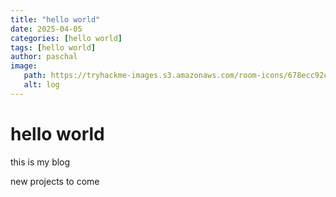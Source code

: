 ```yaml
---
title: "hello world"
date: 2025-04-05
categories: [hello world]
tags: [hello world]
author: paschal
image:
   path: https://tryhackme-images.s3.amazonaws.com/room-icons/678ecc92c80aa206339f0f23-1738938756523
   alt: log
---
```



# hello world

this is my blog
 
 new projects to come


